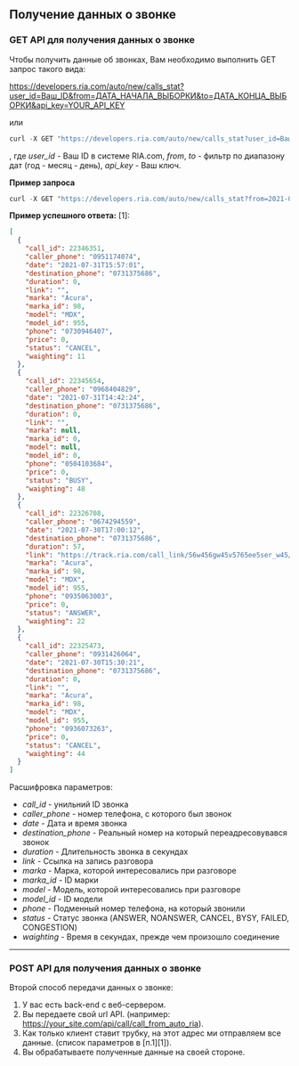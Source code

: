 ## Получение данных о звонке

### GET API для получения данных о звонке

Чтобы получить данные об звонках, Вам необходимо выполнить GET запрос такого вида:

https://developers.ria.com/auto/new/calls_stat?user_id=Ваш_ID&from=ДАТА_НАЧАЛА_ВЫБОРКИ&to=ДАТА_КОНЦА_ВЫБОРКИ&api_key=YOUR_API_KEY

или 
````javascript
curl -X GET "https://developers.ria.com/auto/new/calls_stat?user_id=Ваш_ID&from=ДАТА_НАЧАЛА_ВЫБОРКИ&to=ДАТА_КОНЦА_ВЫБОРКИ&api_key=YOUR_API_KEY" -H "accept: application/json"
````
, где *user_id* - Ваш ID в системе RIA.com, *from*, *to* - фильтр по диапазону дат (год - месяц - день), *api_key* - Ваш ключ.

**Пример запроса**
````javascript
curl -X GET "https://developers.ria.com/auto/new/calls_stat?from=2021-06-01&to=2021-07-31&user_id=1505029&api_key=YOUR_API_KEY" -H "accept: application/json"
````
**Пример успешного ответа:**
[1]: 
```json
[
  {
    "call_id": 22346351,
    "caller_phone": "0951174074",
    "date": "2021-07-31T15:57:01",
    "destination_phone": "0731375686",
    "duration": 0,
    "link": "",
    "marka": "Acura",
    "marka_id": 98,
    "model": "MDX",
    "model_id": 955,
    "phone": "0730946407",
    "price": 0,
    "status": "CANCEL",
    "waighting": 11
  },
  {
    "call_id": 22345654,
    "caller_phone": "0968404829",
    "date": "2021-07-31T14:42:24",
    "destination_phone": "0731375686",
    "duration": 0,
    "link": "",
    "marka": null,
    "marka_id": 0,
    "model": null,
    "model_id": 0,
    "phone": "0504103684",
    "price": 0,
    "status": "BUSY",
    "waighting": 48
  },
  {
    "call_id": 22326708,
    "caller_phone": "0674294559",
    "date": "2021-07-30T17:00:12",
    "destination_phone": "0731375686",
    "duration": 57,
    "link": "https://track.ria.com/call_link/56w456gw45v5765ee5ser_w45/2021/07/30/380731375686=380674294559=17-00-12.wav",
    "marka": "Acura",
    "marka_id": 98,
    "model": "MDX",
    "model_id": 955,
    "phone": "0935063003",
    "price": 0,
    "status": "ANSWER",
    "waighting": 22
  },
  {
    "call_id": 22325473,
    "caller_phone": "0931426064",
    "date": "2021-07-30T15:30:21",
    "destination_phone": "0731375686",
    "duration": 0,
    "link": "",
    "marka": "Acura",
    "marka_id": 98,
    "model": "MDX",
    "model_id": 955,
    "phone": "0936073263",
    "price": 0,
    "status": "CANCEL",
    "waighting": 44
  }
]   
````
Расшифровка параметров:

- *call_id* - унильний ID звонка
- *caller_phone* - номер телефона, с которого был звонок
- *date* - Дата и время звонка
- *destination_phone* - Реальный номер на который переадресовувався звонок
- *duration* - Длительность звонка в секундах
- *link* - Ссылка на запись разговора
- *marka* - Марка, которой интересовались при разговоре
- *marka_id* - ID марки
- *model* - Модель, которой интересовались при разговоре
- *model_id* - ID модели
- *phone* - Подменный номер телефона, на который звонили
- *status* - Статус звонка (ANSWER, NOANSWER, CANCEL, BYSY, FAILED, CONGESTION)
- *waighting* - Время в секундах, прежде чем произошло соединение

______

### POST API для получения данных о звонке

Второй способ передачи данных о звонке:

1. У вас есть back-end с веб-сервером.
2. Вы передаете свой url API. (например: https://your_site.com/api/call/call_from_auto_ria).
3. Как только клиент ставит трубку, на этот адрес ми отправляем все данные. (список параметров в [п.1][1]).
4. Вы обрабатываете полученные данные на своей стороне.

